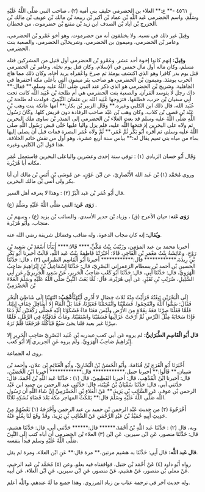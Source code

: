 ٤٥٦١ -** ع:** العلاء بن الحضرمي حليف بني أمية (٢) ، صاحب النبي صَلَّى اللَّهُ عَلَيْهِ وسَلَّمَ، واسم الحضرمي عَبد اللَّهِ بْن عماد بْن أكبر بْن ربيعة بْن مالك بْن عويف بْن مالك بْن الخزرج بْن اياد بْن الصدف ابن زيد بْن مقنع بْن حضرموت، من قحطان.

وقِيلَ غير ذلك في نسبه. ولا يختلفون أنه من حضرموت. وهو أخو عَمْرو بْن الحضرمي، وعامر بْن الحضرمي، وميمون بن الحضرمي، وشريحابْن الحضرمي، والصعبة بنت الحضرمي.

**وقِيلَ:** إنهم كانوا إخوة أحد عشر. وعَمْرو بْن الحضرمي أول قتيل من المشركين قتله مسلم، وكان ماله أول مال خمس في الإسلام، وكان قتل يوم نخلة. وعامر بْن الحضرمي قتل يوم بدر كافرا وهو الذي اكتشف يومئذ ثم صرخ واعُمَراه يريد أخاه. وكان ذلك مما هاج الحرب يومئذ. وميمون بْن الحضرمي هو صاحب بئر ميمون التي بأعلى مكة احتفرها في الجاهلية. وشريح بْن الحضرمي هو الذي ذكر عند النبي صَلَّى اللَّهُ عليه وسلم،** فقال:** ذاك رجل لا يتوسد القرآن. والصعبة بنت الحضرمي هي أم طلحة بْن عُبَيد اللَّه كانت تحت أَبِي سفيان بْن حرب، فطلقها، فتزوجها عُبَيد الله بن عثمان التَّيْمِيّ، فولدت له طلحة بْن عُبَيد الله، قال ذلك ابن الكلبي وغيره.** وَقَال الزبير بْن بكار:** أمها عاتكة بنت وهب بْن عَبْد بْن قصي بْن كلاب، وكان وهب بْن عَبْد صاحب الرفادة دون قريش كلها. وكَانَ رَسُولُ اللَّهِ صَلَّى اللَّهُ عليه وسلم قد بعث العلاء بْن الحضرمي إلى المنذر بْن ساوى ملك البحرين ثم ولاه على البحرين إذ فتحها اللَّه عليه، فلم يزل واليا عليها حَتَّى قبض رَسُول اللَّهِ صلى اللَّهُ عليه وسلم، ثم أقره أَبُو بَكْر ثُمَّ عُمَر،** ثُمَّ ولاه عُمَر البصرة فمات قبل أن يصلى إليها بماء من مياه بني تميم يقال له:** بياس سنة أربع عشرة، وهو أول من نقش خاتم الخلافة. هذا قول ابْن الكلبي وغيره.

وَقَال أَبُو حسان الزيادي (١) : توفي سنة إحدى وعشرين والياعلى البحرين فاستعمل عُمَر مكانه أبا هُرَيْرة.

وروى مُحَمَّد (١) بْن عَبد الله الأَنْصارِيّ، عن ابْن عَوْنٍ، عن مُوسَى بْنِ أَنَسٍ بْن مالك أن أبا بكر ولى أنس بْن مالك البحرين.

قال أَبُو عُمَر بْن عَبد الْبَرِّ (٢) : وهذا لا يعرفه أهل السير.

**رَوَى عَن:** النبي صَلَّى اللَّهُ عَلَيْهِ وسَلَّمَ (ع) .

**رَوَى عَنه:** حيان الأعرج (ق) ، وزياد بْن حدير الأسدي، والسائب بْن يزيد (ع) ، وسهم بْن منجاب، وأَبُو هُرَيْرة.

**ويُقال:** إنه كان مجاب الدعوة، وله مناقب وفضائل شريفة رضي الله عنه.

أخبرنا محمد بن عبد المؤمن، وزَيْنَبُ بِنْتُ مَكِّيٍّ،**** قَالا:**** أَنَبَأَنَا أَسْعَدَ بْنِ سَعِيد بْنِ رَوْحٍ، وعَائِشَةُ بِنْتُ مَعْمَرِ بْنِ الْفَاخِرِ، قَالا: أخَبْرَتْنَا فَاطِمَةُ بِنْتُ عَبد اللَّهِ، قَالَتْ أخبرنا أَبُو بَكْرِ بْنِ رِيذَةَ،************ قال:************ أخبرنا أَبُو الْقَاسِم الطبراني (٣) ، قال: حَدَّثَنَا الحسين بْن أحمد بْن بسطام الزعفراني البَصْرِيّ، قال: حَدَّثَنَا إِسْمَاعِيلُ بْنُ إِبْرَاهِيمَ صَاحِبُ الْهَرَوِيِّ، قال: حَدَّثَنَا أَبِي، قال: حَدَّثَنَا أَبُو كَعْبٍ صَاحِبُ الْحَرِيرِ، عَنْ سَعِيد الْجَرِيرِيِّ، عَن أَبِي السَّلِيلِ، ضُرَيْبِ بْنِ نُقَيْرٍ، عَن أَبِي هُرَيْرة، قال: لَمَّا بَعَثَ النَّبِيُّ صَلَّى اللَّهُ عَلَيْهِ وسَلَّمَ الْعَلاءَ بْنَ الْحَضْرَمِيِّ

إِلَى الْبَحْرَيْنِ تَبِعْتُهُ فَرَأَيْتُ مِنْهُ ثَلاثَ خِصَالٍ لا أَدْرِي أَيَّتُهُنَّ**أَعْجَبُ:** انْتَهَيْنَا إِلَى شَاطِئِ الْبَحْرِ فَقَالَ: سَمُّوا اللَّهَ وانْقَحِمُوا. فَسَمَّيْنَا وانْقَحَمْنَا فَعَبَرْنَا، فَمَا بَلَّ الْمَاءُ إِلا أَسَافِلَ خِفَافِ إِبِلِنَا، فَلَمَّا قَفَلْنَا صِرْنَا مَعَهُ بِفَلاةٍ مِنَ الأَرْضِ ولَيْسَ مَعَنَا مَاءٌ فَشَكَوْنَا إِلَيْهِ فَصَلَّى رَكْعَتَيْنِ ثُمَّ دَعَا فَإِذَا سَحَابَةٌ مِثْلُ التِّرْسِ ثُمَّ أَرْخَتْ عَزَالِيهَا فَسَقَيْنَا واسْتَقَيْنَا، ومَاتَ فَدَفَنَّاهُ فِي الرَّمْلِ، فَلَمَّا سِرْنَا غير بعيد قلنا يجئ سَبُعٌ فَيَأْكُلُهُ فَرَجَعْنَا فَلَمْ نَرَهُ.

**قال أَبُو الْقَاسِمِ الطَّبَرَانِيُّ:** لم يروه عَن أبي كعب عبدربه بْنِ عُبَيد البَصْرِيّ صَاحِبِ الْحَرِيرِ إِلا إِبْرَاهِيمُ صَاحِبُ الْهَرَوِيِّ، ولم يروه عَنِ الجريري إلا أَبُو كعب.

روى له الجماعة.

أَخْبَرَنَا أَبُو الْفَرَجِ بْنُ قُدَامَةَ، وأَبُو الْحَسَنُ بْنُ الْبُخَارِيِّ، وأَبُو الْغَنَائِمِ بْن علان، وأحمد بْن شيبان،** قَالُوا:** أخبرنا حنبل،************ قال:************ أخبرنا ابْنُ الْحُصَيْنِ، قال: أخبرنا ابْنُ الْمُذْهِب، قال: أخبرنا القَطِيعِيّ، قال (١) : حَدَّثَنَا عَبد اللَّهِ بْنُ أَحْمَدَ، قال: حَدَّثني أبي، قال: حَدَّثَنَا سُفْيَانُ بْنُ عُيَيْنَة، قال: حَدَّثَنِي عبد الرحمن بن حميد ابن عَبْد الرحمن بْن عوف، عَنِ السَّائِبِ بْنِ يَزِيدَ،** عَنْ الْعَلاءِ بْنِ الْحَضْرَمِيِّ إِنْ شَاءَ اللَّهِ أن رَسُول اللَّه صَلَّى اللَّهُ عَلَيْهِ وسَلَّمَ قال:** يَمْكُثُ المهاجر مكة بَعْدَ قَضَاءِ نُسُكِهِ ثَلاثًا.

أَخْرَجُوهُ (٢) من حديث عَبْد الرحمن بْن حميد بن عبد الرحمن.وأَخْرَجَهُ (١) بَعْضُهُمْ مِنْ حَدِيثِ أَبِيهِ حُمَيْدُ بْنُ عَبْدِ الرَّحْمَنِ عَنْ السَّائِبِ بْنِ يَزِيدَ، وقَدْ وقَعَ لَنَا بِعُلُوٍ عَنْهُ.

وبه، قال (٢) : حَدَّثَنَا عَبد اللَّهِ بْنُ أَحْمَدَ،****** قال:****** حَدَّثني أبي، قال: حَدَّثَنَا هشيم، قال: حَدَّثَنَا منصور، عَنِ ابْن سيرين، عَنِ ابْن (٣) العلاء بْن الحضرمي أن أباه كتب إِلَى النَّبِيّ صَلَّى اللَّهُ عَلَيْهِ وسلم فبدأ بنفسه.

**قال عَبد اللَّه:** قال أَبِي: حَدَّثَنَا به هشيم مرتين،** مرة قال:** عَنِ ابْن العلاء، ومرة لم يقل.

رواه أَبُو داود (٤) عَنْ أَحْمَد بْن حنبل، فوافقناه فيه بعلو. وعن (٥) مُحَمَّد بْن عَبد الرحيم، عَنْ معلى بْن منصور، عَنْ هشيم، عَنْ منصور، عَنِ ابْن سيرين، عَنِ ابْن العلاء، عَن أبيه.

وله حديث آخر في ترجمة عتاب بن زياد المرزوي. وهذا جميع ما لَهُ عندهم، واللَّه أعلم.